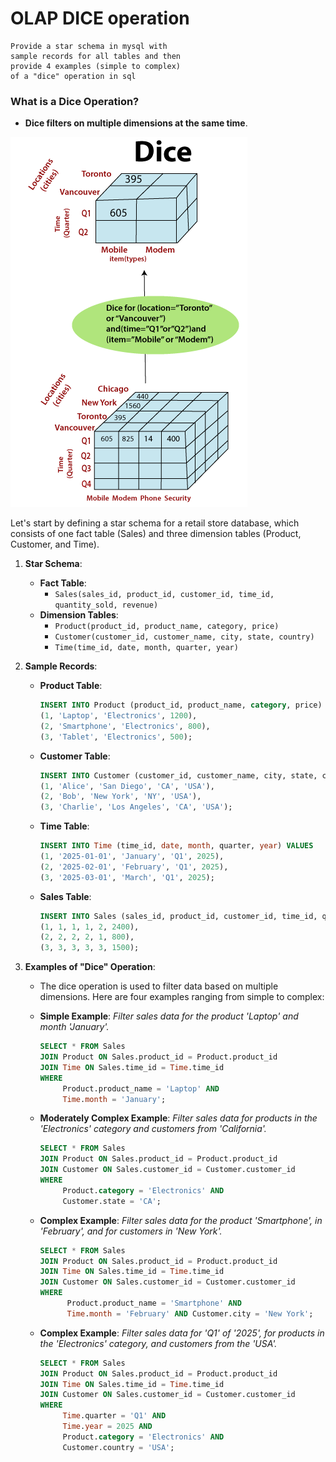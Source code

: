 # OLAP DICE operation

	Provide a star schema in mysql with 
	sample records for all tables and then 
	provide 4 examples (simple to complex) 
	of a "dice" operation in sql

### **What is a Dice Operation?**
- **Dice filters on multiple dimensions at the same time**.

  
![](./images/olap-dice-2.png)

Let's start by defining a star schema for a retail store database, which consists of one fact table (Sales) and three dimension tables (Product, Customer, and Time).

1. **Star Schema**:
   - **Fact Table**:
     - `Sales(sales_id, product_id, customer_id, time_id, quantity_sold, revenue)`
   - **Dimension Tables**:
     - `Product(product_id, product_name, category, price)`
     - `Customer(customer_id, customer_name, city, state, country)`
     - `Time(time_id, date, month, quarter, year)`

2. **Sample Records**:

   - **Product Table**:
   
     ```sql
     INSERT INTO Product (product_id, product_name, category, price) VALUES
     (1, 'Laptop', 'Electronics', 1200),
     (2, 'Smartphone', 'Electronics', 800),
     (3, 'Tablet', 'Electronics', 500);
     ```

   - **Customer Table**:
   
     ```sql
     INSERT INTO Customer (customer_id, customer_name, city, state, country) VALUES
     (1, 'Alice', 'San Diego', 'CA', 'USA'),
     (2, 'Bob', 'New York', 'NY', 'USA'),
     (3, 'Charlie', 'Los Angeles', 'CA', 'USA');
     ```

   - **Time Table**:
   
     ```sql
     INSERT INTO Time (time_id, date, month, quarter, year) VALUES
     (1, '2025-01-01', 'January', 'Q1', 2025),
     (2, '2025-02-01', 'February', 'Q1', 2025),
     (3, '2025-03-01', 'March', 'Q1', 2025);
     ```

   - **Sales Table**:
   
     ```sql
     INSERT INTO Sales (sales_id, product_id, customer_id, time_id, quantity_sold, revenue) VALUES
     (1, 1, 1, 1, 2, 2400),
     (2, 2, 2, 2, 1, 800),
     (3, 3, 3, 3, 3, 1500);
     ```

3. **Examples of "Dice" Operation**:
   - The dice operation is used to filter data based on multiple dimensions. Here are four examples ranging from simple to complex:

   - **Simple Example**:
     *Filter sales data for the product 'Laptop' and month 'January'.*
     
     ```sql
     SELECT * FROM Sales
     JOIN Product ON Sales.product_id = Product.product_id
     JOIN Time ON Sales.time_id = Time.time_id
     WHERE 
          Product.product_name = 'Laptop' AND 
          Time.month = 'January';
     ```

   - **Moderately Complex Example**:
     *Filter sales data for products in the 'Electronics' category and customers from 'California'.*
     
     ```sql
     SELECT * FROM Sales
     JOIN Product ON Sales.product_id = Product.product_id
     JOIN Customer ON Sales.customer_id = Customer.customer_id
     WHERE 
          Product.category = 'Electronics' AND 
          Customer.state = 'CA';
     ```

   - **Complex Example**:
     *Filter sales data for the product 'Smartphone', in 'February', and for customers in 'New York'.*
     
     ```sql
     SELECT * FROM Sales
     JOIN Product ON Sales.product_id = Product.product_id
     JOIN Time ON Sales.time_id = Time.time_id
     JOIN Customer ON Sales.customer_id = Customer.customer_id
     WHERE 
           Product.product_name = 'Smartphone' AND 
           Time.month = 'February' AND Customer.city = 'New York';
     ```

   - **Complex Example**:
     *Filter sales data for 'Q1' of '2025', for products in the 'Electronics' category, and customers from the 'USA'.*
     
     ```sql
     SELECT * FROM Sales
     JOIN Product ON Sales.product_id = Product.product_id
     JOIN Time ON Sales.time_id = Time.time_id
     JOIN Customer ON Sales.customer_id = Customer.customer_id
     WHERE 
          Time.quarter = 'Q1' AND 
          Time.year = 2025 AND 
          Product.category = 'Electronics' AND 
          Customer.country = 'USA';
     ```


